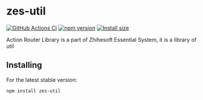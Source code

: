 # zes-util

[![GitHub Actions CI](https://github.com/zhihesoft/zes-excel-exporter/workflows/CI/badge.svg)](https://github.com/zhihesoft/zes-excel-exporter/actions?query=workflow%3ACI)
[![npm version](https://badge.fury.io/js/zes-excel-exporter.svg)](https://www.npmjs.com/package/zes-excel-exporter)
[![Install size](https://packagephobia.com/badge?p=zes-excel-exporter)](https://packagephobia.com/result?p=zes-excel-exporter)

Action Router Library is a part of Zhihesoft Essential System, it is a library of util

## Installing
For the latest stable version:

```bash
npm install zes-util
```



